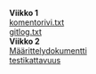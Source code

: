 
**Viikko 1**   
[komentorivi.txt](https://github.com/alemati/otm-harjoitustyo/blob/master/laskarit/viikko1/komentorivi.txt)  
[gitlog.txt](https://github.com/alemati/otm-harjoitustyo/blob/master/laskarit/viikko1/gitlog.txt)  
**Viikko 2**  
[Määrittelydokumentti](https://github.com/alemati/otm-harjoitustyo/blob/master/dokumentointi/alustavaMaarittelydokumentti.txt)   
[testikattavuus](https://github.com/alemati/otm-harjoitustyo/blob/master/laskarit/viikko2/Unicafe/testikattavuus.png)

